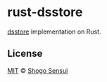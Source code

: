 # rust-dsstore

[dsstore](https://github.com/1000ch/dsstore) implementation on Rust.

## License

[MIT](https://1000ch.mit-license.org) © [Shogo Sensui](https://github.com/1000ch)